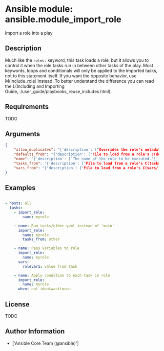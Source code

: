 # Ansible module: ansible.module_import_role


Import a role into a play

## Description

Much like the `roles:` keyword, this task loads a role, but it allows you to control it when the role tasks run in between other tasks of the play.
Most keywords, loops and conditionals will only be applied to the imported tasks, not to this statement itself. If you want the opposite behavior, use M(include_role) instead. To better understand the difference you can read the L(Including and Importing Guide,../user_guide/playbooks_reuse_includes.html).

## Requirements

TODO

## Arguments

``` json
{
    "allow_duplicates": "{'description': ["Overrides the role's metadata setting to allow using a role more than once with the same parameters."], 'type': 'bool', 'default': True}",
    "defaults_from": "{'description': ["File to load from a role's C(defaults/) directory."], 'default': 'main'}",
    "name": "{'description': ['The name of the role to be executed.'], 'required': True}",
    "tasks_from": "{'description': ["File to load from a role's C(tasks/) directory."], 'default': 'main'}",
    "vars_from": "{'description': ["File to load from a role's C(vars/) directory."], 'default': 'main'}",
}
```

## Examples


``` yaml

- hosts: all
  tasks:
    - import_role:
        name: myrole

    - name: Run tasks/other.yaml instead of 'main'
      import_role:
        name: myrole
        tasks_from: other

    - name: Pass variables to role
      import_role:
        name: myrole
      vars:
        rolevar1: value from task

    - name: Apply condition to each task in role
      import_role:
        name: myrole
      when: not idontwanttorun

```

## License

TODO

## Author Information
  - ['Ansible Core Team (@ansible)']
